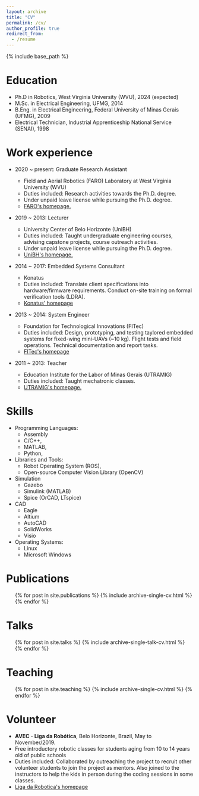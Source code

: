 ```yaml
---
layout: archive
title: "CV"
permalink: /cv/
author_profile: true
redirect_from:
  - /resume
---
```


{% include base_path %}

Education
======
* Ph.D in Robotics, West Virginia University (WVU), 2024 (expected)
* M.Sc. in Electrical Engineering, UFMG, 2014
* B.Eng. in Electrical Engineering, Federal University of Minas Gerais (UFMG), 2009
* Electrical Technician, Industrial Apprenticeship National Service (SENAI), 1998

Work experience
======
* 2020 ~ present: Graduate Research Assistant
  * Field and Aerial Robotics (FARO) Laboratory at West Virginia University (WVU)
  * Duties included: Research activities towards the Ph.D. degree.
  * Under unpaid leave license while pursuing the Ph.D. degree.
  * [FARO's homepage.](https://farolab.wvu.edu "FARO's Homepage")

* 2019 ~ 2013: Lecturer
  * University Center of Belo Horizonte (UniBH)
  * Duties included: Taught undergraduate engineering courses, advising capstone projects, course outreach activities.
  * Under unpaid leave license while pursuing the Ph.D. degree.
  * [UniBH's homepage.](https://www.unibh.br "UniBH's Homepage")

* 2014 ~ 2017: Embedded Systems Consultant
  * Konatus
  * Duties included: Translate client specifications into hardware/firmware requirements. Conduct on-site training on formal verification tools (LDRA).
  * [Konatus' homepage](https://www.konatus.com.br/en "Konatus' Homepage")

* 2013 ~ 2014: System Engineer
  * Foundation for Technological Innovations (FITec)
  * Duties included: Design, prototyping, and testing taylored embedded systems for fixed-wing mini-UAVs (~10 kg). Flight tests and field operations. Technical documentation and report tasks.
  * [FITec's homepage](https://www.fitec.org.br "FITec's Homepage")

* 2011 ~ 2013: Teacher
  * Education Institute for the Labor of Minas Gerais (UTRAMIG)
  * Duties included: Taught mechatronic classes.
  * [UTRAMIG's homepage.](https://utramig.mg.gov.br "UTRAMIG's Homepage")





Skills
======
* Programming Languages: 
  * Assembly
  * C/C++, 
  * MATLAB, 
  * Python, 
* Libraries and Tools:
  * Robot Operating System (ROS), 
  * Open-source Computer Vision Library (OpenCV)
* Simulation
  * Gazebo
  * Simulink (MATLAB)
  * Spice (OrCAD, LTspice)
* CAD
  * Eagle
  * Altium
  * AutoCAD
  * SolidWorks
  * Visio
* Operating Systems:
  * Linux
  * Microsoft Windows

Publications
======
  <ul>{% for post in site.publications %}
    {% include archive-single-cv.html %}
  {% endfor %}</ul>
  
Talks
======
  <ul>{% for post in site.talks %}
    {% include archive-single-talk-cv.html %}
  {% endfor %}</ul>
  
Teaching
======
  <ul>{% for post in site.teaching %}
    {% include archive-single-cv.html %}
  {% endfor %}</ul>
  
Volunteer
======
* **AVEC - Liga da Robótica**, Belo Horizonte, Brazil, May to November/2019.
* Free introductory robotic classes for students aging from 10 to 14 years old of public schools
* Duties included: Collaborated by outreaching the project to recruit other volunteer students to join the project as mentors. Also joined to the instructors to help the kids in person during the coding sessions in some classes. 
* [Liga da Robotica's homepage](https://avecmg.org.br/portfolio-items/liga-da-robotica "Liga da Robotica's Homepage")
